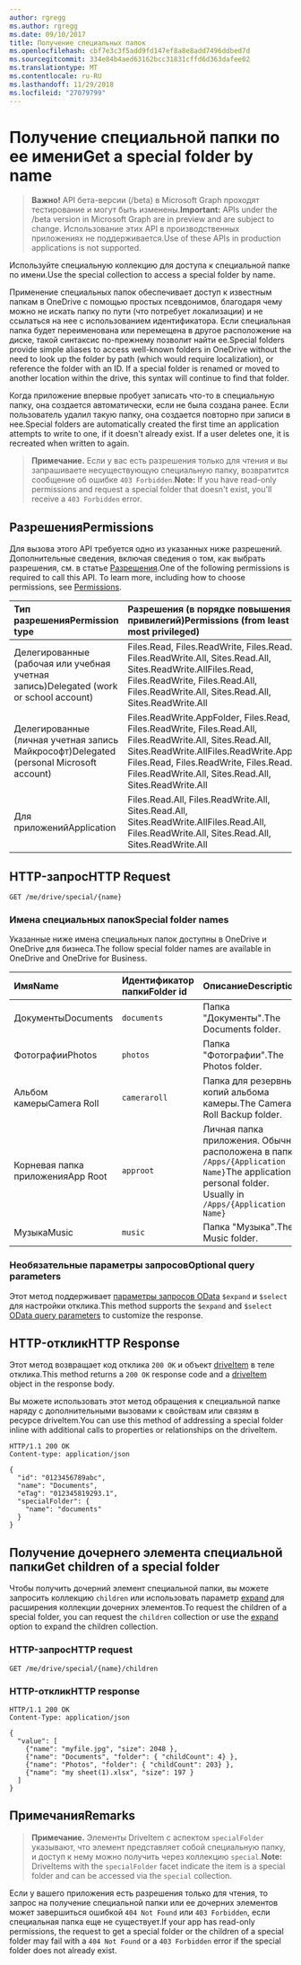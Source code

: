 ```yaml
---
author: rgregg
ms.author: rgregg
ms.date: 09/10/2017
title: Получение специальных папок
ms.openlocfilehash: cbf7e3c3f5add9fd147ef8a8e8add7496ddbed7d
ms.sourcegitcommit: 334e84b4aed63162bcc31831cffd6d363dafee02
ms.translationtype: MT
ms.contentlocale: ru-RU
ms.lasthandoff: 11/29/2018
ms.locfileid: "27079799"
---
```

# <a name="get-a-special-folder-by-name"></a><span data-ttu-id="46589-102">Получение специальной папки по ее имени</span><span class="sxs-lookup"><span data-stu-id="46589-102">Get a special folder by name</span></span>

> <span data-ttu-id="46589-103">**Важно!** API бета-версии (/beta) в Microsoft Graph проходят тестирование и могут быть изменены.</span><span class="sxs-lookup"><span data-stu-id="46589-103">**Important:** APIs under the /beta version in Microsoft Graph are in preview and are subject to change.</span></span> <span data-ttu-id="46589-104">Использование этих API в производственных приложениях не поддерживается.</span><span class="sxs-lookup"><span data-stu-id="46589-104">Use of these APIs in production applications is not supported.</span></span>

<span data-ttu-id="46589-105">Используйте специальную коллекцию для доступа к специальной папке по имени.</span><span class="sxs-lookup"><span data-stu-id="46589-105">Use the special collection to access a special folder by name.</span></span>

<span data-ttu-id="46589-p102">Применение специальных папок обеспечивает доступ к известным папкам в OneDrive с помощью простых псевдонимов, благодаря чему можно не искать папку по пути (что потребует локализации) и не ссылаться на нее с использованием идентификатора. Если специальная папка будет переименована или перемещена в другое расположение на диске, такой синтаксис по-прежнему позволит найти ее.</span><span class="sxs-lookup"><span data-stu-id="46589-p102">Special folders provide simple aliases to access well-known folders in OneDrive without the need to look up the folder by path (which would require localization), or reference the folder with an ID. If a special folder is renamed or moved to another location within the drive, this syntax will continue to find that folder.</span></span>

<span data-ttu-id="46589-p103">Когда приложение впервые пробует записать что-то в специальную папку, она создается автоматически, если не была создана ранее. Если пользователь удалил такую папку, она создается повторно при записи в нее.</span><span class="sxs-lookup"><span data-stu-id="46589-p103">Special folders are automatically created the first time an application attempts to write to one, if it doesn't already exist. If a user deletes one, it is recreated when written to again.</span></span>

> <span data-ttu-id="46589-110">**Примечание.**  Если у вас есть разрешения только для чтения и вы запрашиваете несуществующую специальную папку, возвратится сообщение об ошибке `403 Forbidden`.</span><span class="sxs-lookup"><span data-stu-id="46589-110">**Note:**  If you have read-only permissions and request a special folder that doesn't exist, you'll receive a `403 Forbidden` error.</span></span>

## <a name="permissions"></a><span data-ttu-id="46589-111">Разрешения</span><span class="sxs-lookup"><span data-stu-id="46589-111">Permissions</span></span>

<span data-ttu-id="46589-p104">Для вызова этого API требуется одно из указанных ниже разрешений. Дополнительные сведения, включая сведения о том, как выбрать разрешения, см. в статье [Разрешения](/graph/permissions-reference).</span><span class="sxs-lookup"><span data-stu-id="46589-p104">One of the following permissions is required to call this API. To learn more, including how to choose permissions, see [Permissions](/graph/permissions-reference).</span></span>

|            <span data-ttu-id="46589-114">Тип разрешения</span><span class="sxs-lookup"><span data-stu-id="46589-114">Permission type</span></span>             |                                           <span data-ttu-id="46589-115">Разрешения (в порядке повышения привилегий)</span><span class="sxs-lookup"><span data-stu-id="46589-115">Permissions (from least to most privileged)</span></span>                                            |
| :------------------------------------- | :------------------------------------------------------------------------------------------------------------------------------- |
| <span data-ttu-id="46589-116">Делегированные (рабочая или учебная учетная запись)</span><span class="sxs-lookup"><span data-stu-id="46589-116">Delegated (work or school account)</span></span>     | <span data-ttu-id="46589-117">Files.Read, Files.ReadWrite, Files.Read.All, Files.ReadWrite.All, Sites.Read.All, Sites.ReadWrite.All</span><span class="sxs-lookup"><span data-stu-id="46589-117">Files.Read, Files.ReadWrite, Files.Read.All, Files.ReadWrite.All, Sites.Read.All, Sites.ReadWrite.All</span></span>                            |
| <span data-ttu-id="46589-118">Делегированные (личная учетная запись Майкрософт)</span><span class="sxs-lookup"><span data-stu-id="46589-118">Delegated (personal Microsoft account)</span></span> | <span data-ttu-id="46589-119">Files.ReadWrite.AppFolder, Files.Read, Files.ReadWrite, Files.Read.All, Files.ReadWrite.All, Sites.Read.All, Sites.ReadWrite.All</span><span class="sxs-lookup"><span data-stu-id="46589-119">Files.ReadWrite.AppFolder, Files.Read, Files.ReadWrite, Files.Read.All, Files.ReadWrite.All, Sites.Read.All, Sites.ReadWrite.All</span></span> |
| <span data-ttu-id="46589-120">Для приложений</span><span class="sxs-lookup"><span data-stu-id="46589-120">Application</span></span>                            | <span data-ttu-id="46589-121">Files.Read.All, Files.ReadWrite.All, Sites.Read.All, Sites.ReadWrite.All</span><span class="sxs-lookup"><span data-stu-id="46589-121">Files.Read.All, Files.ReadWrite.All, Sites.Read.All, Sites.ReadWrite.All</span></span>                                                         |

## <a name="http-request"></a><span data-ttu-id="46589-122">HTTP-запрос</span><span class="sxs-lookup"><span data-stu-id="46589-122">HTTP Request</span></span>

<!-- { "blockType": "request", "name": "get-special-folder", "scopes": "files.read" } -->

```http
GET /me/drive/special/{name}
```

### <a name="special-folder-names"></a><span data-ttu-id="46589-123">Имена специальных папок</span><span class="sxs-lookup"><span data-stu-id="46589-123">Special folder names</span></span>

<span data-ttu-id="46589-124">Указанные ниже имена специальных папок доступны в OneDrive и OneDrive для бизнеса.</span><span class="sxs-lookup"><span data-stu-id="46589-124">The follow special folder names are available in OneDrive and OneDrive for Business.</span></span>

| <span data-ttu-id="46589-125">Имя</span><span class="sxs-lookup"><span data-stu-id="46589-125">Name</span></span>        | <span data-ttu-id="46589-126">Идентификатор папки</span><span class="sxs-lookup"><span data-stu-id="46589-126">Folder id</span></span>    | <span data-ttu-id="46589-127">Описание</span><span class="sxs-lookup"><span data-stu-id="46589-127">Description</span></span>                                                              |
|:------------|:-------------|:-------------------------------------------------------------------------|
| <span data-ttu-id="46589-128">Документы</span><span class="sxs-lookup"><span data-stu-id="46589-128">Documents</span></span>   | `documents`  | <span data-ttu-id="46589-129">Папка "Документы".</span><span class="sxs-lookup"><span data-stu-id="46589-129">The Documents folder.</span></span>                                                    |
| <span data-ttu-id="46589-130">Фотографии</span><span class="sxs-lookup"><span data-stu-id="46589-130">Photos</span></span>      | `photos`     | <span data-ttu-id="46589-131">Папка "Фотографии".</span><span class="sxs-lookup"><span data-stu-id="46589-131">The Photos folder.</span></span>                                                       |
| <span data-ttu-id="46589-132">Альбом камеры</span><span class="sxs-lookup"><span data-stu-id="46589-132">Camera Roll</span></span> | `cameraroll` | <span data-ttu-id="46589-133">Папка для резервных копий альбома камеры.</span><span class="sxs-lookup"><span data-stu-id="46589-133">The Camera Roll Backup folder.</span></span>                                           |
| <span data-ttu-id="46589-134">Корневая папка приложения</span><span class="sxs-lookup"><span data-stu-id="46589-134">App Root</span></span>    | `approot`    | <span data-ttu-id="46589-p105">Личная папка приложения. Обычно расположена в папке `/Apps/{Application Name}`</span><span class="sxs-lookup"><span data-stu-id="46589-p105">The application's personal folder. Usually in `/Apps/{Application Name}`</span></span> |
| <span data-ttu-id="46589-137">Музыка</span><span class="sxs-lookup"><span data-stu-id="46589-137">Music</span></span>       | `music`      | <span data-ttu-id="46589-138">Папка "Музыка".</span><span class="sxs-lookup"><span data-stu-id="46589-138">The Music folder.</span></span>                                                        |


### <a name="optional-query-parameters"></a><span data-ttu-id="46589-139">Необязательные параметры запросов</span><span class="sxs-lookup"><span data-stu-id="46589-139">Optional query parameters</span></span>

<span data-ttu-id="46589-140">Этот метод поддерживает [параметры запросов OData](/graph/query-parameters) `$expand` и `$select` для настройки отклика.</span><span class="sxs-lookup"><span data-stu-id="46589-140">This method supports the `$expand` and `$select` [OData query parameters](/graph/query-parameters) to customize the response.</span></span>

## <a name="http-response"></a><span data-ttu-id="46589-141">HTTP-отклик</span><span class="sxs-lookup"><span data-stu-id="46589-141">HTTP Response</span></span>

<span data-ttu-id="46589-142">Этот метод возвращает код отклика `200 OK` и объект [driveItem](../resources/driveitem.md) в теле отклика.</span><span class="sxs-lookup"><span data-stu-id="46589-142">This method returns a `200 OK` response code and a [driveItem](../resources/driveitem.md) object in the response body.</span></span>

<span data-ttu-id="46589-143">Вы можете использовать этот метод обращения к специальной папке наряду с дополнительными вызовами к свойствам или связям в ресурсе driveItem.</span><span class="sxs-lookup"><span data-stu-id="46589-143">You can use this method of addressing a special folder inline with additional calls to properties or relationships on the driveItem.</span></span>

<!-- { "blockType": "response", "@odata.type": "microsoft.graph.driveItem", "truncated": true } -->

```http
HTTP/1.1 200 OK
Content-type: application/json

{
  "id": "0123456789abc",
  "name": "Documents",
  "eTag": "012345819293.1",
  "specialFolder": {
    "name": "documents"
  }
}
```

## <a name="get-children-of-a-special-folder"></a><span data-ttu-id="46589-144">Получение дочернего элемента специальной папки</span><span class="sxs-lookup"><span data-stu-id="46589-144">Get children of a special folder</span></span>

<span data-ttu-id="46589-145">Чтобы получить дочерний элемент специальной папки, вы можете запросить коллекцию `children` или использовать параметр [expand](/graph/query-parameters) для расширения коллекции дочерних элементов.</span><span class="sxs-lookup"><span data-stu-id="46589-145">To request the children of a special folder, you can request the `children` collection or use the [expand](/graph/query-parameters) option to expand the children collection.</span></span>

### <a name="http-request"></a><span data-ttu-id="46589-146">HTTP-запрос</span><span class="sxs-lookup"><span data-stu-id="46589-146">HTTP request</span></span>

<!-- { "blockType": "request", "name": "get-special-children", "scopes": "files.read" } -->

```http
GET /me/drive/special/{name}/children
```

### <a name="http-response"></a><span data-ttu-id="46589-147">HTTP-отклик</span><span class="sxs-lookup"><span data-stu-id="46589-147">HTTP response</span></span>

<!-- { "blockType": "response", "@odata.type": "microsoft.graph.driveItem", "isCollection": true, "truncated": true} -->

```http
HTTP/1.1 200 OK
Content-Type: application/json

{
  "value": [
    {"name": "myfile.jpg", "size": 2048 },
    {"name": "Documents", "folder": { "childCount": 4} },
    {"name": "Photos", "folder": { "childCount": 203} },
    {"name": "my sheet(1).xlsx", "size": 197 }
  ]
}
```

## <a name="remarks"></a><span data-ttu-id="46589-148">Примечания</span><span class="sxs-lookup"><span data-stu-id="46589-148">Remarks</span></span>

> <span data-ttu-id="46589-149">**Примечание.** Элементы DriveItem с аспектом `specialFolder` указывают, что элемент представляет собой специальную папку, и доступ к нему можно получить через коллекцию `special`.</span><span class="sxs-lookup"><span data-stu-id="46589-149">**Note:** DriveItems with the `specialFolder` facet indicate the item is a special folder and can be accessed via the `special` collection.</span></span>

<span data-ttu-id="46589-150">Если у вашего приложения есть разрешения только для чтения, то запрос на получение специальной папки или ее дочерних элементов может завершиться ошибкой `404 Not Found` или `403 Forbidden`, если специальная папка еще не существует.</span><span class="sxs-lookup"><span data-stu-id="46589-150">If your app has read-only permissions, the request to get a special folder or the children of a special folder may fail with a `404 Not Found` or a `403 Forbidden` error if the special folder does not already exist.</span></span>

<!-- {
  "type": "#page.annotation",
  "description": "Access known folders in OneDrive through the special folder collection",
  "keywords": "known folders",
  "section": "documentation",
  "tocPath": "OneDrive/Drive/Special folders"
} -->
